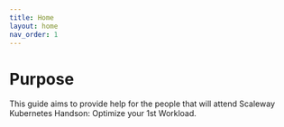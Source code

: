 ```yaml
---
title: Home
layout: home
nav_order: 1
---
```

# Purpose
This guide aims to provide help for the people that will attend Scaleway Kubernetes Handson: Optimize your 1st Workload.

